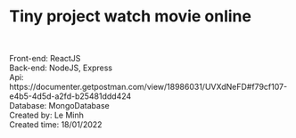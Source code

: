 <h1>Tiny project watch movie online</h1>
<br/>
<p>
  Front-end: ReactJS <br/>
  Back-end: NodeJS, Express <br/>
  Api: https://documenter.getpostman.com/view/18986031/UVXdNeFD#f79cf107-e4b5-4d5d-a2fd-b25481ddd424 <br/>
  Database: MongoDatabase <br/>
  Created by: Le Minh <br/>
  Created time: 18/01/2022
</p>
